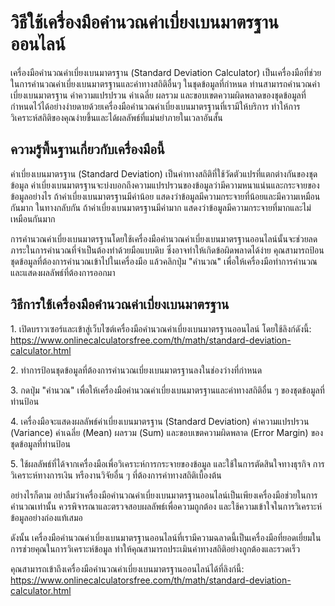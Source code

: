 วิธีใช้เครื่องมือคำนวณค่าเบี่ยงเบนมาตรฐานออนไลน์
================================================

เครื่องมือคำนวณค่าเบี่ยงเบนมาตรฐาน (Standard Deviation Calculator) เป็นเครื่องมือที่ช่วยในการคำนวณค่าเบี่ยงเบนมาตรฐานและค่าทางสถิติอื่นๆ ในชุดข้อมูลที่กำหนด ท่านสามารถคำนวณค่าเบี่ยงเบนมาตรฐาน ค่าความแปรปรวน ค่าเฉลี่ย ผลรวม และขอบเขตความผิดพลาดของชุดข้อมูลที่กำหนดไว้ได้อย่างง่ายดายด้วยเครื่องมือคำนวณค่าเบี่ยงเบนมาตรฐานที่เรามีให้บริการ ทำให้การวิเคราะห์สถิติของคุณง่ายขึ้นและได้ผลลัพธ์ที่แม่นยำภายในเวลาอันสั้น

ความรู้พื้นฐานเกี่ยวกับเครื่องมือนี้
------------------------------------

ค่าเบี่ยงเบนมาตรฐาน (Standard Deviation) เป็นค่าทางสถิติที่ใช้วัดตัวแปรที่แตกต่างกันของชุดข้อมูล ค่าเบี่ยงเบนมาตรฐานจะบ่งบอกถึงความแปรปรวนของข้อมูลว่ามีความหนาแน่นและกระจายของข้อมูลอย่างไร ถ้าค่าเบี่ยงเบนมาตรฐานมีค่าน้อย แสดงว่าข้อมูลมีความกระจายที่น้อยและมีความเหมือนกันมาก ในทางกลับกัน ถ้าค่าเบี่ยงเบนมาตรฐานมีค่ามาก แสดงว่าข้อมูลมีความกระจายที่มากและไม่เหมือนกันมาก

การคำนวณค่าเบี่ยงเบนมาตรฐานโดยใช้เครื่องมือคำนวณค่าเบี่ยงเบนมาตรฐานออนไลน์นั้นจะช่วยลดภาระในการคำนวณที่จำเป็นต้องทำด้วยมือแบบดิบ ซึ่งอาจทำให้เกิดข้อผิดพลาดได้ง่าย คุณสามารถป้อนชุดข้อมูลที่ต้องการคำนวณเข้าไปในเครื่องมือ แล้วคลิกปุ่ม "คำนวณ" เพื่อให้เครื่องมือทำการคำนวณและแสดงผลลัพธ์ที่ต้องการออกมา

วิธีการใช้เครื่องมือคำนวณค่าเบี่ยงเบนมาตรฐาน
--------------------------------------------

1\. เปิดบราวเซอร์และเข้าสู่เว็บไซต์เครื่องมือคำนวณค่าเบี่ยงเบนมาตรฐานออนไลน์ โดยใช้ลิงก์ดังนี้: <https://www.onlinecalculatorsfree.com/th/math/standard-deviation-calculator.html>

2\. ทำการป้อนชุดข้อมูลที่ต้องการคำนวณเบี่ยงเบนมาตรฐานลงในช่องว่างที่กำหนด

3\. กดปุ่ม "คำนวณ" เพื่อให้เครื่องมือคำนวณค่าเบี่ยงเบนมาตรฐานและค่าทางสถิติอื่น ๆ ของชุดข้อมูลที่ท่านป้อน

4\. เครื่องมือจะแสดงผลลัพธ์ค่าเบี่ยงเบนมาตรฐาน (Standard Deviation) ค่าความแปรปรวน (Variance) ค่าเฉลี่ย (Mean) ผลรวม (Sum) และขอบเขตความผิดพลาด (Error Margin) ของชุดข้อมูลที่ท่านป้อน

5\. ใช้ผลลัพธ์ที่ได้จากเครื่องมือเพื่อวิเคราะห์การกระจายของข้อมูล และใช้ในการตัดสินใจทางธุรกิจ การวิเคราะห์ทางการเงิน หรืองานวิจัยอื่น ๆ ที่ต้องการค่าทางสถิติเบื้องต้น

อย่างไรก็ตาม อย่าลืมว่าเครื่องมือคำนวณค่าเบี่ยงเบนมาตรฐานออนไลน์เป็นเพียงเครื่องมือช่วยในการคำนวณเท่านั้น ควรพิจารณาและตรวจสอบผลลัพธ์เพื่อความถูกต้อง และใช้ความเข้าใจในการวิเคราะห์ข้อมูลอย่างถ่องแท้เสมอ

ดังนั้น เครื่องมือคำนวณค่าเบี่ยงเบนมาตรฐานออนไลน์ที่เรามีความฉลาดนี้เป็นเครื่องมือที่ยอดเยี่ยมในการช่วยคุณในการวิเคราะห์ข้อมูล ทำให้คุณสามารถประเมินค่าทางสถิติอย่างถูกต้องและรวดเร็ว

คุณสามารถเข้าถึงเครื่องมือคำนวณค่าเบี่ยงเบนมาตรฐานออนไลน์ได้ที่ลิงก์นี้: <https://www.onlinecalculatorsfree.com/th/math/standard-deviation-calculator.html>